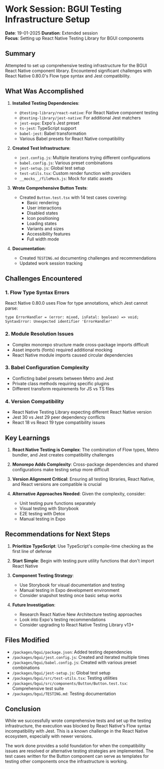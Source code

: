 # Work Session: BGUI Testing Infrastructure Setup

**Date**: 19-01-2025
**Duration**: Extended session  
**Focus**: Setting up React Native Testing Library for BGUI components

## Summary

Attempted to set up comprehensive testing infrastructure for the BGUI React Native component library. Encountered significant challenges with React Native 0.80.0's Flow type syntax and Jest compatibility.

## What Was Accomplished

1. **Installed Testing Dependencies**:
   - `@testing-library/react-native`: For React Native component testing
   - `@testing-library/jest-native`: For additional Jest matchers
   - `jest-expo`: Expo's Jest preset
   - `ts-jest`: TypeScript support
   - `babel-jest`: Babel transformation
   - Various Babel presets for React Native compatibility

2. **Created Test Infrastructure**:
   - `jest.config.js`: Multiple iterations trying different configurations
   - `babel.config.js`: Various preset combinations
   - `jest-setup.js`: Global test setup
   - `test-utils.tsx`: Custom render function with providers
   - `__mocks__/fileMock.js`: Mock for static assets

3. **Wrote Comprehensive Button Tests**:
   - Created `Button.test.tsx` with 14 test cases covering:
     - Basic rendering
     - User interactions
     - Disabled states
     - Icon positioning
     - Loading states
     - Variants and sizes
     - Accessibility features
     - Full width mode

4. **Documentation**:
   - Created `TESTING.md` documenting challenges and recommendations
   - Updated work session tracking

## Challenges Encountered

### 1. Flow Type Syntax Errors
React Native 0.80.0 uses Flow for type annotations, which Jest cannot parse:
```
type ErrorHandler = (error: mixed, isFatal: boolean) => void;
SyntaxError: Unexpected identifier 'ErrorHandler'
```

### 2. Module Resolution Issues
- Complex monorepo structure made cross-package imports difficult
- Asset imports (fonts) required additional mocking
- React Native module imports caused circular dependencies

### 3. Babel Configuration Complexity
- Conflicting babel presets between Metro and Jest
- Private class methods requiring specific plugins
- Different transform requirements for JS vs TS files

### 4. Version Compatibility
- React Native Testing Library expecting different React Native version
- Jest 30 vs Jest 29 peer dependency conflicts
- React 18 vs React 19 type compatibility issues

## Key Learnings

1. **React Native Testing is Complex**: The combination of Flow types, Metro bundler, and Jest creates compatibility challenges

2. **Monorepo Adds Complexity**: Cross-package dependencies and shared configurations make testing setup more difficult

3. **Version Alignment Critical**: Ensuring all testing libraries, React Native, and React versions are compatible is crucial

4. **Alternative Approaches Needed**: Given the complexity, consider:
   - Unit testing pure functions separately
   - Visual testing with Storybook
   - E2E testing with Detox
   - Manual testing in Expo

## Recommendations for Next Steps

1. **Prioritize TypeScript**: Use TypeScript's compile-time checking as the first line of defense

2. **Start Simple**: Begin with testing pure utility functions that don't import React Native

3. **Component Testing Strategy**:
   - Use Storybook for visual documentation and testing
   - Manual testing in Expo development environment
   - Consider snapshot testing once basic setup works

4. **Future Investigation**:
   - Research React Native New Architecture testing approaches
   - Look into Expo's testing recommendations
   - Consider upgrading to React Native Testing Library v13+

## Files Modified

- `/packages/bgui/package.json`: Added testing dependencies
- `/packages/bgui/jest.config.js`: Created and iterated multiple times
- `/packages/bgui/babel.config.js`: Created with various preset combinations
- `/packages/bgui/jest-setup.js`: Global test setup
- `/packages/bgui/src/test-utils.tsx`: Testing utilities
- `/packages/bgui/src/components/Button/Button.test.tsx`: Comprehensive test suite
- `/packages/bgui/TESTING.md`: Testing documentation

## Conclusion

While we successfully wrote comprehensive tests and set up the testing infrastructure, the execution was blocked by React Native's Flow syntax incompatibility with Jest. This is a known challenge in the React Native ecosystem, especially with newer versions.

The work done provides a solid foundation for when the compatibility issues are resolved or alternative testing strategies are implemented. The test cases written for the Button component can serve as templates for testing other components once the infrastructure is working.
